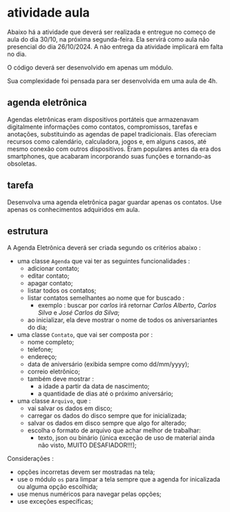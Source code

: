 # atividade aula

Abaixo há a atividade que deverá ser realizada e entregue no começo de aula do dia 30/10, na próxima segunda-feira.
Ela servirá como aula não presencial do dia 26/10/2024. A não entrega da atividade implicará em falta no dia.

O código deverá ser desenvolvido em apenas um módulo.

Sua complexidade foi pensada para ser desenvolvida em uma aula de 4h.

## agenda eletrônica

Agendas eletrônicas eram dispositivos portáteis que armazenavam digitalmente informações como contatos, compromissos, tarefas e anotações, substituindo as agendas de papel tradicionais. Elas ofereciam recursos como calendário, calculadora, jogos e, em alguns casos, até mesmo conexão com outros dispositivos. Eram populares antes da era dos smartphones, que acabaram incorporando suas funções e tornando-as obsoletas.

## tarefa

Desenvolva uma agenda eletrônica pagar guardar apenas os contatos.
Use apenas os conhecimentos adquiridos em aula.

## estrutura

A Agenda Eletrônica deverá ser criada segundo os critérios abaixo :
- uma classe `Agenda` que vai ter as seguintes funcionalidades :
    - adicionar contato;
    - editar contato;
    - apagar contato;
    - listar todos os contatos;
    - listar contatos semelhantes ao nome que for buscado :
        - exemplo : buscar por *carlos* irá retornar *Carlos Alberto*, *Carlos Silva* e *José Carlos da Silva*;
    - ao inicializar, ela deve mostrar o nome de todos os aniversariantes do dia;
- uma classe `Contato`, que vai ser composta por :
    - nome completo;
    - telefone;
    - endereço;
    - data de aniversário (exibida sempre como dd/mm/yyyy);
    - correio eletrônico;
    - também deve mostrar :
        - a idade a partir da data de nascimento;
        - a quantidade de dias até o próximo aniversário;
- uma classe `Arquivo`, que :
    - vai salvar os dados em disco;
    - carregar os dados do disco sempre que for inicializada;
    - salvar os dados em disco sempre que algo for alterado;
    - escolha o formato de arquivo que achar melhor de trabalhar:
        - texto, json ou binário (única exceção de uso de material ainda não visto, MUITO DESAFIADOR!!!);

Considerações :
- opções incorretas devem ser mostradas na tela;
- use o módulo `os` para limpar a tela sempre que a agenda for inicalizada ou alguma opção escolhida;
- use menus numéricos para navegar pelas opções;
- use exceções específicas;
